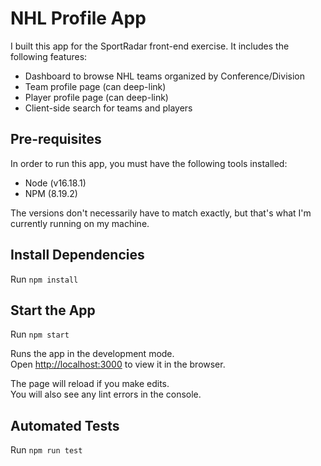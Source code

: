 # NHL Profile App
I built this app for the SportRadar front-end exercise. It includes the following features:
* Dashboard to browse NHL teams organized by Conference/Division
* Team profile page (can deep-link)
* Player profile page (can deep-link)
* Client-side search for teams and players

## Pre-requisites
In order to run this app, you must have the following tools installed:
* Node (v16.18.1)
* NPM (8.19.2)

The versions don't necessarily have to match exactly, but that's what I'm currently running on my machine.

## Install Dependencies
Run `npm install`
## Start the App
Run `npm start`

Runs the app in the development mode.\
Open [http://localhost:3000](http://localhost:3000) to view it in the browser.

The page will reload if you make edits.\
You will also see any lint errors in the console.
## Automated Tests
Run `npm run test`
